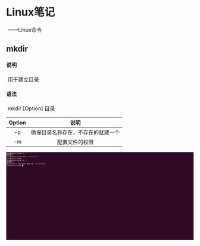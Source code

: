 # Linux笔记

​				——Linux命令

## mkdir

#### 说明

​		用于建立目录

#### 语法

​		mkdir [Option] 目录

| Option |                说明                |
| :----: | :--------------------------------: |
|   -p   | 确保目录名称存在，不存在的就建一个 |
|   -m   |           配置文件的权限           |

![chgrp](image/mkdir.png)
